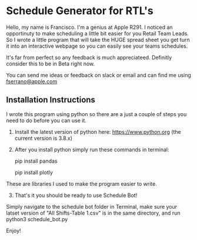 # Schedule Generator for RTL's

Hello, my name is Francisco. I'm a genius at Apple R291. I noticed an opportinuty to make scheduling a little bit easier for you Retail Team Leads. So I wrote a little program that will take the HUGE spread sheet you get turn it into an interactive webpage so you can easily see your teams schedules.

It's far from perfect so any feedback is much appreciateed. Definitly consider this to be in Beta right now.

You can send me ideas or feedback on slack or email and can find me using fserrano@apple.com

## Installation Instructions

I wrote this program using python so there are a just a couple of steps you need to do before you can use it.

1. Install the latest version of python here: https://www.python.org (the current version is 3.8.x)

2. After you install python simply run these commands in terminal:

    pip install pandas
    
    pip install plotly

These are libraries I used to make the program easier to write.

3. That's it you should be ready to use Schedule Bot!

Simply navigate to the schedule bot folder in Terminal, make sure your latset version of "All Shifts-Table 1.csv" is in the same directory, and run python3 schedule_bot.py

Enjoy!

